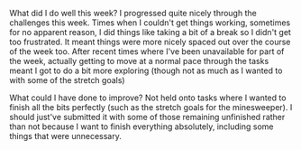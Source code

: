 
What did I do well this week?
I progressed quite nicely through the challenges this week. Times when I couldn't get things working, sometimes for no apparent reason, I did things like taking a bit of a break so I didn't get too frustrated. It meant things were more nicely spaced out over the course of the week too. After recent times where I've been unavailable for part of the week, actually getting to move at a normal pace through the tasks meant I got to do a bit more exploring (though not as much as I wanted to with some of the stretch goals)

What could I have done to improve?
Not held onto tasks where I wanted to finish all the bits perfectly (such as the stretch goals for the minesweeper). I should just've submitted it with some of those remaining unfinished rather than not because I want to finish everything absolutely, including some things that were unnecessary.
